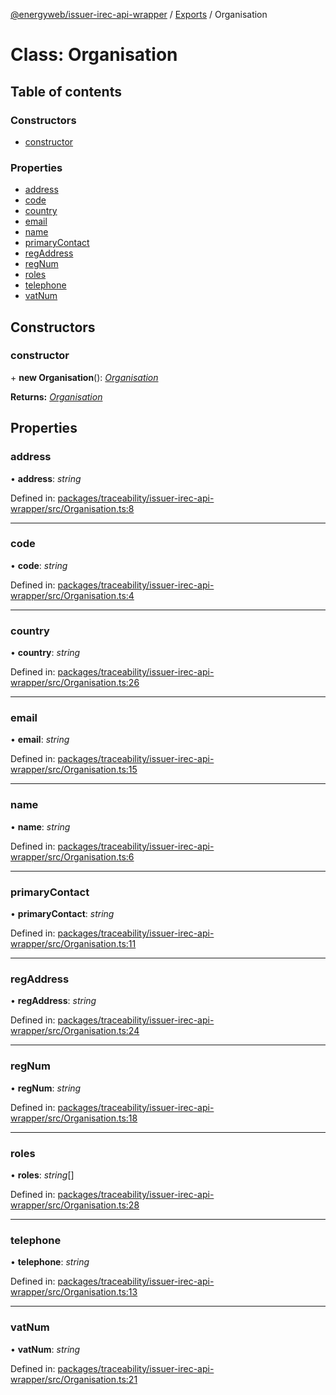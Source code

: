 [@energyweb/issuer-irec-api-wrapper](../README.md) / [Exports](../modules.md) / Organisation

# Class: Organisation

## Table of contents

### Constructors

-   [constructor](organisation.md#constructor)

### Properties

-   [address](organisation.md#address)
-   [code](organisation.md#code)
-   [country](organisation.md#country)
-   [email](organisation.md#email)
-   [name](organisation.md#name)
-   [primaryContact](organisation.md#primarycontact)
-   [regAddress](organisation.md#regaddress)
-   [regNum](organisation.md#regnum)
-   [roles](organisation.md#roles)
-   [telephone](organisation.md#telephone)
-   [vatNum](organisation.md#vatnum)

## Constructors

### constructor

\+ **new Organisation**(): [_Organisation_](organisation.md)

**Returns:** [_Organisation_](organisation.md)

## Properties

### address

• **address**: _string_

Defined in: [packages/traceability/issuer-irec-api-wrapper/src/Organisation.ts:8](https://github.com/energywebfoundation/origin/blob/1ec4bda2/packages/traceability/issuer-irec-api-wrapper/src/Organisation.ts#L8)

---

### code

• **code**: _string_

Defined in: [packages/traceability/issuer-irec-api-wrapper/src/Organisation.ts:4](https://github.com/energywebfoundation/origin/blob/1ec4bda2/packages/traceability/issuer-irec-api-wrapper/src/Organisation.ts#L4)

---

### country

• **country**: _string_

Defined in: [packages/traceability/issuer-irec-api-wrapper/src/Organisation.ts:26](https://github.com/energywebfoundation/origin/blob/1ec4bda2/packages/traceability/issuer-irec-api-wrapper/src/Organisation.ts#L26)

---

### email

• **email**: _string_

Defined in: [packages/traceability/issuer-irec-api-wrapper/src/Organisation.ts:15](https://github.com/energywebfoundation/origin/blob/1ec4bda2/packages/traceability/issuer-irec-api-wrapper/src/Organisation.ts#L15)

---

### name

• **name**: _string_

Defined in: [packages/traceability/issuer-irec-api-wrapper/src/Organisation.ts:6](https://github.com/energywebfoundation/origin/blob/1ec4bda2/packages/traceability/issuer-irec-api-wrapper/src/Organisation.ts#L6)

---

### primaryContact

• **primaryContact**: _string_

Defined in: [packages/traceability/issuer-irec-api-wrapper/src/Organisation.ts:11](https://github.com/energywebfoundation/origin/blob/1ec4bda2/packages/traceability/issuer-irec-api-wrapper/src/Organisation.ts#L11)

---

### regAddress

• **regAddress**: _string_

Defined in: [packages/traceability/issuer-irec-api-wrapper/src/Organisation.ts:24](https://github.com/energywebfoundation/origin/blob/1ec4bda2/packages/traceability/issuer-irec-api-wrapper/src/Organisation.ts#L24)

---

### regNum

• **regNum**: _string_

Defined in: [packages/traceability/issuer-irec-api-wrapper/src/Organisation.ts:18](https://github.com/energywebfoundation/origin/blob/1ec4bda2/packages/traceability/issuer-irec-api-wrapper/src/Organisation.ts#L18)

---

### roles

• **roles**: _string_[]

Defined in: [packages/traceability/issuer-irec-api-wrapper/src/Organisation.ts:28](https://github.com/energywebfoundation/origin/blob/1ec4bda2/packages/traceability/issuer-irec-api-wrapper/src/Organisation.ts#L28)

---

### telephone

• **telephone**: _string_

Defined in: [packages/traceability/issuer-irec-api-wrapper/src/Organisation.ts:13](https://github.com/energywebfoundation/origin/blob/1ec4bda2/packages/traceability/issuer-irec-api-wrapper/src/Organisation.ts#L13)

---

### vatNum

• **vatNum**: _string_

Defined in: [packages/traceability/issuer-irec-api-wrapper/src/Organisation.ts:21](https://github.com/energywebfoundation/origin/blob/1ec4bda2/packages/traceability/issuer-irec-api-wrapper/src/Organisation.ts#L21)
